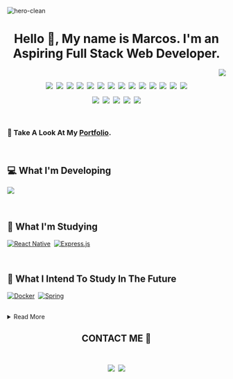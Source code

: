 ![hero-clean](https://user-images.githubusercontent.com/72557256/218781975-f9fe4d3c-3b81-47a3-b687-c1087ecef8e5.png)

<h1 align="center">Hello 👋, My name is Marcos. I'm an Aspiring Full Stack Web Developer.</h1>

<p align="right">
 <img src="https://komarev.com/ghpvc/?username=marcosChalet&label=VIEWS" />
</p>

<p align="center">
 <a href="https://nextjs.org/"><img src="https://img.shields.io/badge/Next-black?style=for-the-badge&logo=next.js&logoColor=white" /></a>&nbsp;
 <a href="https://pt-br.reactjs.org/"><img src="https://img.shields.io/badge/react-%2320232a.svg?style=for-the-badge&logo=react&logoColor=%2361DAFB" /></a>&nbsp;
 <a href="https://www.typescriptlang.org/"><img src="https://img.shields.io/badge/typescript-%23007ACC.svg?style=for-the-badge&logo=typescript&logoColor=white" /></a>&nbsp;
 <a href="https://developer.mozilla.org/en-US/docs/Web/JavaScript"><img src="https://img.shields.io/badge/JavaScript-F7DF1E?style=for-the-badge&logo=javascript&logoColor=black" /></a>&nbsp;
 <a href="https://developer.mozilla.org/pt-BR/docs/Web/HTML/Element"><img src="https://img.shields.io/badge/HTML5-E34F26?style=for-the-badge&logo=html5&logoColor=white" /></a>&nbsp;
 <a href="https://developer.mozilla.org/pt-BR/docs/Web/CSS/Reference"><img src="https://img.shields.io/badge/CSS3-239120?&style=for-the-badge&logo=css3&logoColor=white" /></a>&nbsp;
 <a href="https://sass-lang.com/"><img src="https://img.shields.io/badge/SASS-hotpink.svg?style=for-the-badge&logo=SASS&logoColor=white" /></a>&nbsp;
 <a href="https://tailwindcss.com/"><img src="https://img.shields.io/badge/tailwindcss-%2338B2AC.svg?style=for-the-badge&logo=tailwind-css&logoColor=white" /></a>&nbsp;
 <a href="https://jestjs.io/"><img src="https://img.shields.io/badge/-jest-%23C21325?style=for-the-badge&logo=jest&logoColor=white" /></a>&nbsp;
 <a href="https://eslint.org/"><img src="https://img.shields.io/badge/ESLint-4B3263?style=for-the-badge&logo=eslint&logoColor=white" /></a>&nbsp;
 <a href="https://docs.oracle.com/en/java/"><img src="https://img.shields.io/badge/Java-ED8B00?style=for-the-badge&logo=java&logoColor=white" /></a>&nbsp;
 <a href="https://www.cprogramming.com/"><img src="https://img.shields.io/badge/c-%2300599C.svg?style=for-the-badge&logo=c&logoColor=white" /></a>&nbsp;
 <a href="https://firebase.google.com/"><img src="https://img.shields.io/badge/Firebase-039BE5?style=for-the-badge&logo=Firebase&logoColor=yellow" /></a>&nbsp;
 <a href="https://www.mysql.com/"><img src="https://img.shields.io/badge/MySQL-00000F?style=for-the-badge&logo=mysql&logoColor=white" /></a>
</p>

<p align="center">
 <a href="https://www.linux.org/"><img src="https://img.shields.io/badge/Linux-FCC624?style=for-the-badge&logo=linux&logoColor=black" /></a>&nbsp;
 <a href="https://neovim.io/"><img src="https://img.shields.io/badge/NeoVim-%2357A143.svg?&style=for-the-badge&logo=neovim&logoColor=white" /></a>&nbsp;
 <a href="https://code.visualstudio.com/"><img src="https://img.shields.io/badge/VS%20Code-0078d7.svg?style=for-the-badge&logo=visual-studio-code&logoColor=white" /></a>&nbsp;
 <a href="https://git-scm.com/"><img src="https://img.shields.io/badge/git%20-%23F05033.svg?&style=for-the-badge&logo=git&logoColor=white" /></a>&nbsp;
 <a href="https://github.com"><img src="https://img.shields.io/badge/github%20-%23121011.svg?&style=for-the-badge&logo=github&logoColor=white" /></a>
</p>
<br>

### 🔭 Take A Look At My [Portfolio](https://mchalet.com.br/).
<br>

## :computer: What I'm Developing
<a href="https://github.com/marcosChalet/chalet-blog"><img src="https://img.shields.io/static/v1?label=project&message=Blog&color=blueviolet&style=for-the-badge" /></a>&nbsp;

<br>
  
## 📖 What I'm Studying
[![React Native](https://img.shields.io/badge/react_native-%2320232a.svg?style=for-the-badge&logo=react&logoColor=%2361DAFB)](https://reactnative.dev/)&nbsp;
[![Express.js](https://img.shields.io/badge/express.js-%23404d59.svg?style=for-the-badge&logo=express&logoColor=%2361DAFB)](https://expressjs.com/pt-br/)&nbsp;

<br>

## :baby_bottle: What I Intend To Study In The Future
[![Docker](https://img.shields.io/badge/Docker-2CA5E0?style=for-the-badge&logo=docker&logoColor=white)](https://docs.docker.com/)&nbsp;
[![Spring](https://img.shields.io/badge/spring-%236DB33F.svg?style=for-the-badge&logo=spring&logoColor=white)](https://spring.io/)&nbsp;

<br>

<details>
 <summary>Read More</summary>
 <h2>📈 Statistics</h2>

 <br>

 <p align="center">
  <a href="https://github.com/DenverCoder1/readme-typing-svg">
    <img  src="https://readme-typing-svg.herokuapp.com/?font=Fira+Code&pause=1000&size=38&center=true&vCenter=true&color=03989EFF&width=1700&lines=Looking+To+Become+A+Full-Stack+Web+Developer.;Graduating+In+Computer+Science+At+The+Universidade+Federal+Do+Cariri.;" width="100%" height="40px" />
  </a>
 </p>


 [![Ashutosh's github activity graph](https://github-readme-activity-graph.vercel.app/graph?username=marcosChalet&bg_color=1a1b27&color=b3bbcc&line=628fdb&point=d1bdff&area=true&hide_border=true)](https://github.com/ashutosh00710/github-readme-activity-graph)


 <div align="right">
  <a href="https://giphy.com/white_room">
   <img width="145" height="145" src="https://media.giphy.com/media/JQeTkanQd62ULmlJjV/giphy.gif" />
  </a>
  <a href="https://giphy.com/opertura">
   <img width=20% src="https://media.giphy.com/media/S3ttuuoFfsi6Mw5fKr/giphy.gif" />
  </a>
 </div>

 <p align="center">
   <a href="https://github.com/anuraghazra/github-readme-stats"><img width="45%" src="http://github-readme-stats-2vbksnxfg-marcoschalet.vercel.app/api?username=marcosChalet&show_icons=true&theme=tokyonight"></img></a>
   <a href="https://github.com/DenverCoder1/github-readme-streak-stats"><img width="45%" src="https://github-readme-streak-stats.herokuapp.com/?user=marcosChalet&theme=tokyonight"></img></a>
 </p>

 <div align="center">
  <a href="https://giphy.com/white_room">
   <img width="120" height="110" src="https://media.giphy.com/media/JQeTkanQd62ULmlJjV/giphy.gif" />
  </a>
 </div>
</details>

<h2 align="center">CONTACT ME 📲</h2>
<br>

<p align="center">
 <a href="https://www.instagram.com/marcoschalet"><img src="https://img.shields.io/badge/Instagram-%23E4405F.svg?style=for-the-badge&logo=Instagram&logoColor=white" /></a>&nbsp;
 <a href="https://www.linkedin.com/in/marcoschalet"><img src="https://img.shields.io/badge/linkedin-%230077B5.svg?style=for-the-badge&logo=linkedin&logoColor=white" /></a>
</p>
